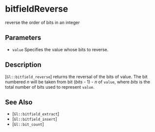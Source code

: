 # bitfieldReverse
reverse the order of bits in an integer

## Parameters
- `value`
  Specifies the value whose bits to reverse.

## Description
[`Gl::bitfield_reverse`] returns the reversal of the bits of value.
  The bit numbered *n* will be taken from bit (*bits* - 1) - *n* of
  `value`, where *bits* is the total number of bits used to represent
  `value`.

## See Also
- [`Gl::bitfield_extract`]
- [`Gl::bitfield_insert`]
- [`Gl::bit_count`]
